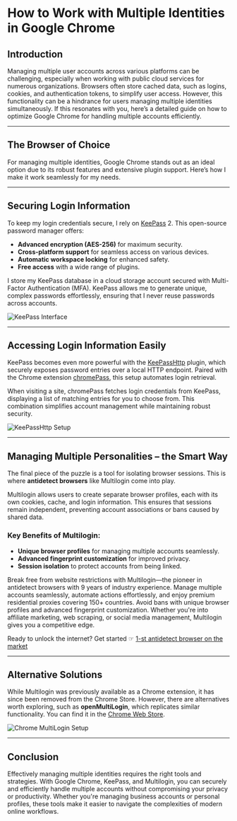# How to Work with Multiple Identities in Google Chrome

## Introduction

Managing multiple user accounts across various platforms can be challenging, especially when working with public cloud services for numerous organizations. Browsers often store cached data, such as logins, cookies, and authentication tokens, to simplify user access. However, this functionality can be a hindrance for users managing multiple identities simultaneously. If this resonates with you, here’s a detailed guide on how to optimize Google Chrome for handling multiple accounts efficiently.

---

## The Browser of Choice

For managing multiple identities, Google Chrome stands out as an ideal option due to its robust features and extensive plugin support. Here’s how I make it work seamlessly for my needs.

---

## Securing Login Information

To keep my login credentials secure, I rely on [KeePass](http://keepass.info) 2. This open-source password manager offers:

- **Advanced encryption (AES-256)** for maximum security.
- **Cross-platform support** for seamless access on various devices.
- **Automatic workspace locking** for enhanced safety.
- **Free access** with a wide range of plugins.

I store my KeePass database in a cloud storage account secured with Multi-Factor Authentication (MFA). KeePass allows me to generate unique, complex passwords effortlessly, ensuring that I never reuse passwords across accounts.

![KeePass Interface](https://morgansimo1044d3002e.blob.core.windows.net/blobmorgansimo1044d3002e/wp-content/uploads/2016/04/main_big.png)

---

## Accessing Login Information Easily

KeePass becomes even more powerful with the [KeePassHttp](https://github.com/pfn/keepasshttp) plugin, which securely exposes password entries over a local HTTP endpoint. Paired with the Chrome extension [chromePass](https://chrome.google.com/webstore/detail/chromeipass/ompiailgknfdndiefoaoiligalphfdae?hl=en), this setup automates login retrieval.

When visiting a site, chromePass fetches login credentials from KeePass, displaying a list of matching entries for you to choose from. This combination simplifies account management while maintaining robust security.

![KeePassHttp Setup](https://morgansimo1044d3002e.blob.core.windows.net/blobmorgansimo1044d3002e/wp-content/uploads/2016/04/keepasshttp.png)

---

## Managing Multiple Personalities – the Smart Way

The final piece of the puzzle is a tool for isolating browser sessions. This is where **antidetect browsers** like Multilogin come into play.

Multilogin allows users to create separate browser profiles, each with its own cookies, cache, and login information. This ensures that sessions remain independent, preventing account associations or bans caused by shared data.

### Key Benefits of Multilogin:
- **Unique browser profiles** for managing multiple accounts seamlessly.
- **Advanced fingerprint customization** for improved privacy.
- **Session isolation** to protect accounts from being linked.

Break free from website restrictions with Multilogin—the pioneer in antidetect browsers with 9 years of industry experience. Manage multiple accounts seamlessly, automate actions effortlessly, and enjoy premium residential proxies covering 150+ countries. Avoid bans with unique browser profiles and advanced fingerprint customization. Whether you're into affiliate marketing, web scraping, or social media management, Multilogin gives you a competitive edge.

Ready to unlock the internet? Get started ☞ [1-st antidetect browser on the market](https://bit.ly/multIlogin)

---

## Alternative Solutions

While Multilogin was previously available as a Chrome extension, it has since been removed from the Chrome Store. However, there are alternatives worth exploring, such as **openMultiLogin**, which replicates similar functionality. You can find it in the [Chrome Web Store](https://chrome.google.com/webstore/detail/openmultilogin/plaahcaagklllbcjognjgcnldgjnjhpb?hl=en).

![Chrome MultiLogin Setup](https://morgansimo1044d3002e.blob.core.windows.net/blobmorgansimo1044d3002e/wp-content/uploads/2016/04/multilogin.png)

---

## Conclusion

Effectively managing multiple identities requires the right tools and strategies. With Google Chrome, KeePass, and Multilogin, you can securely and efficiently handle multiple accounts without compromising your privacy or productivity. Whether you're managing business accounts or personal profiles, these tools make it easier to navigate the complexities of modern online workflows.
